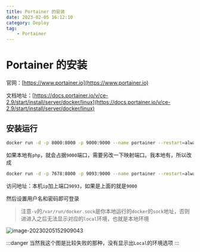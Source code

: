 ```yaml
---
title: Portainer 的安装
date: 2023-02-05 16:12:10
category: Deploy
tag:
    - Portainer
---
```


# Portainer 的安装

官网：[https://www.portainer.io](https://www.portainer.io)

文档地址：[https://docs.portainer.io/v/ce-2.9/start/install/server/docker/linux](https://docs.portainer.io/v/ce-2.9/start/install/server/docker/linux)

## 安装运行

```bash
docker run -d -p 8000:8000 -p 9000:9000 --name portainer --restart=always -v /var/run/docker.sock:/var/run/docker.sock -v portainer_data:/data portainer/portainer

```

如果本地有`php`，就会占据`9000`端口，需要另改一下映射端口。我本地有，所以改成

```bash
docker run -d -p 7678:8000 -p 9093:9000 --name portainer --restart=always -v /var/run/docker.sock:/var/run/docker.sock -v /Users/wangxin/soft/portainer/data:/data portainer/portainer
```

访问地址：本机`ip`加上端口`9093`，如果是上面的就是`9000`

然后设置用户名和密码即可登录

> 注意`-v`的`/var/run/docker.sock`是你本地运行的`docker`的`sock`地址，否则进进入之后无法显示对应的`local`环境，也就是本地环境

![image-20230205152909043](https://virusoss.oss-cn-shanghai.aliyuncs.com/images/image-20230205152909043.png)

:::danger
当然我这个图是比较失败的那种，没有显示出`Local`的环境选项
:::
